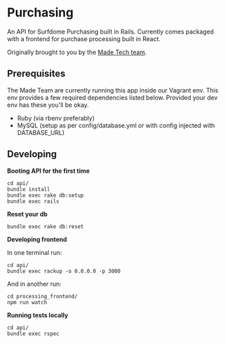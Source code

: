 # Purchasing

An API for Surfdome Purchasing built in Rails. Currently comes packaged with a frontend for
purchase processing built in React.

Originally brought to you by the [Made Tech team](https://github.com/madetech).

## Prerequisites

The Made Team are currently running this app inside our Vagrant env. This env
provides a few required dependencies listed below. Provided your dev env has
these you'll be okay.

 - Ruby (via rbenv preferably)
 - MySQL (setup as per config/database.yml or with config injected with DATABASE_URL)

## Developing

**Booting API for the first time**

```
cd api/
bundle install
bundle exec rake db:setup
bundle exec rails
```

**Reset your db**

```
bundle exec rake db:reset
```

**Developing frontend**

In one terminal run:

```
cd api/
bundle exec rackup -o 0.0.0.0 -p 3000
```

And in another run:

```
cd processing_frontend/
npm run watch
```

**Running tests locally**

```
cd api/
bundle exec rspec
```
